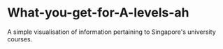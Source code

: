 # What-you-get-for-A-levels-ah
A simple visualisation of information pertaining to Singapore's university courses.
